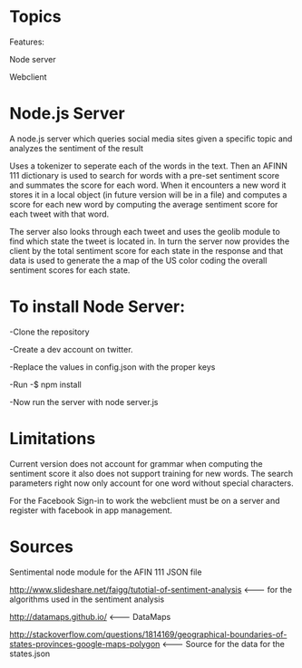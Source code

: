 Topics
======
Features:

Node server

Webclient

Node.js Server
======
A node.js server which queries social media sites given a specific topic and analyzes the sentiment of the result

Uses a tokenizer to seperate each of the words in the text. Then an AFINN 111 dictionary is used to search for words with a pre-set sentiment score and summates the score for each word. When it  encounters a new word it stores it in a local object (in future version will be in a file) and computes a score for each new word by computing the average sentiment score for each tweet with that word.

The server also looks through each tweet and uses the geolib module to find which state the tweet is located in. In turn the server now provides the client by the total sentiment score for each state in the response and that data is used to generate the a map of the US color coding the overall sentiment scores for each state. 

To install Node Server:
======
  -Clone the repository

  -Create a dev account on twitter.
  
  -Replace the values in config.json with the proper keys
  
  -Run -$ npm install
  
  -Now run the server with node server.js

Limitations
======
Current version does not account for grammar when computing the sentiment score it also does not support training for new words.
The search parameters right now only account for one word without special characters.

For the Facebook Sign-in to work the webclient must be on a server and register with facebook in app management. 

Sources
=======
Sentimental node module for the AFIN 111 JSON file 

http://www.slideshare.net/faigg/tutotial-of-sentiment-analysis <--- for the algorithms used in the sentiment analysis

http://datamaps.github.io/ <--- DataMaps 

http://stackoverflow.com/questions/1814169/geographical-boundaries-of-states-provinces-google-maps-polygon <--- Source for the data for the states.json


